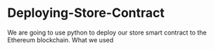 # Deploying-Store-Contract
We are going to use python to deploy our store smart contract to the Ethereum blockchain. What we used 
